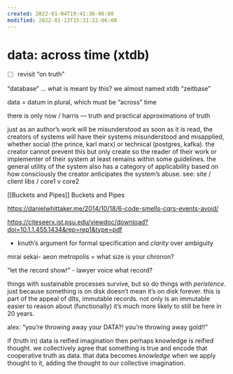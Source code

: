 ```yaml
---
created: 2022-01-04T19:41:36-06:00
modified: 2022-01-13T15:31:22-06:00
---
```


# data: across time (xtdb)

- [ ] revisit “on truth”

“database” … what is meant by this? we almost named xtdb “zeitbase”

data = datum in plural, which must be “across” time

there is only now / harris — truth and practical approximations of truth

just as an author’s work will be misunderstood as soon as it is read, the creators of systems will have their systems misunderstood and misapplied, whether social (the prince, karl marx) or technical (postgres, kafka). the creator cannot prevent this but only create so the reader of their work or implementer of their system at least remains within some guidelines. the general utility of the system also has a category of applicability based on how consciously the creator anticipates the system’s abuse. see: site / client libs / core1 v core2

[[Buckets and Pipes]] Buckets and Pipes

https://danielwhittaker.me/2014/10/18/6-code-smells-cqrs-events-avoid/

https://citeseerx.ist.psu.edu/viewdoc/download?doi=10.1.1.455.1434&rep=rep1&type=pdf

- knuth’s argument for formal specification and *clarity* over ambiguity

mirai sekai- aeon metropolis = what size is your chronon?

“let the record show!” - lawyer voice
what record?

things with sustainable processes survive, but so do things with _peristence_. just because something is on disk doesn’t mean it’s on disk forever. this is part of the appeal of dlts, immutable records. not only is an immutable easier to reason about (functionally) it’s much more likely to still be here in 20 years.

alex: “you’re throwing away your DATA?! you’re throwing away gold!!”

if (truth in) data is reified imagination then perhaps knowledge is reified thought. we collectively agree that something is true and encode that cooperative truth as data. that data becomes _knowledge_ when we apply thought to it, adding the thought to our collective imagination.